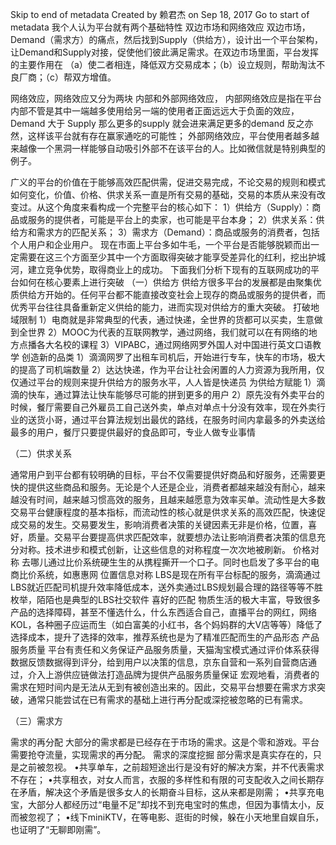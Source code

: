 
Skip to end of metadata
Created by 赖君杰 on Sep 18, 2017 Go to start of metadata
我个人认为平台就有两个基础特性 双边市场和网络效应
双边市场，Demand（需求方）的痛点，然后找到Supply（供给方），设计出一个平台架构，让Demand和Supply对接，促使他们彼此满足需求。在双边市场里面，平台发挥的主要作用在  （a）使二者相连，降低双方交易成本；（b）设立规则，帮助淘汰不良厂商；（c）帮双方增值。
 
网络效应，网络效应又分为两块 内部和外部网络效应， 内部网络效应是指在平台内部不管是其中一端越多使用给另一端的使用者正面远远大于负面的效应，Demand 大于 Supply 那么更多的supply 就会进来满足更多的demand 反之亦然，这样该平台就有存在赢家通吃的可能性； 外部网络效应，平台使用者越多越来越像一个黑洞一样能够自动吸引外部不在该平台的人。比如微信就是特别典型的例子。

广义的平台的价值在于能够高效匹配供需，促进交易完成，不论交易的规则和模式如何变化，价值、价格、供求关系一直是所有交易的基础，交易的本质从来没有改变过。从这个角度来看构成一个完整平台的核心如下：
1）供给方（Supply）：商品或服务的提供者，可能是平台上的卖家，也可能是平台本身；
2）供求关系：供给方和需求方的匹配关系；
3）需求方（Demand）：商品或服务的消费者，包括个人用户和企业用户。
现在市面上平台多如牛毛，一个平台是否能够脱颖而出一定需要在这三个方面至少其中一个方面取得突破才能享受差异化的红利，挖出护城河，建立竞争优势，取得商业上的成功。
下面我们分析下现有的互联网成功的平台如何在核心要素上进行突破
（一）供给方
供给方很多平台的发展都是由聚集优质供给方开始的。任何平台都不能直接改变社会上现存的商品或服务的提供者，而优秀平台往往具备重新定义供给的能力，进而实现对供给方的重大突破。 
打破地域限制
1）电商就是非常典型的代表，通过快递，全世界的货都可以买卖，生意做到全世界
2）MOOC为代表的互联网教学，通过网络，我们就可以在有网络的地方点播各大名校的课程
3）VIPABC，通过网络网罗外国人对中国进行英文口语教学
创造新的品类 
1）滴滴网罗了出租车司机后，开始进行专车，快车的市场，极大的提高了司机端数量
2）达达快递，作为平台让社会闲置的人力资源为我所用，仅仅通过平台的规则来提升供给方的服务水平，人人皆是快递员
为供给方赋能
1）滴滴的快车，通过算法让快车能够尽可能的拼到更多的用户
2）原先没有外卖平台的时候，餐厅需要自己外雇员工自己送外卖，单点对单点十分没有效率，现在外卖行业的送货小哥，通过平台算法规划出最优的路线，在服务时间内拿最多的外卖送给最多的用户，餐厅只要提供最好的食品即可，专业人做专业事情

（二）供求关系

通常用户到平台都有较明确的目标，平台不仅需要提供好商品和好服务，还需要更快的提供这些商品和服务。无论是个人还是企业，消费者都越来越没有耐心，越来越没有时间，越来越习惯高效的服务，且越来越愿意为效率买单。流动性是大多数交易平台健康程度的基本指标，而流动性的核心就是供求关系的高效匹配，快速促成交易的发生。交易要发生，影响消费者决策的关键因素无非是价格，位置，喜好，质量。交易平台要提高供求匹配效率，就要想办法让影响消费者决策的信息充分对称。技术进步和模式创新，让这些信息的对称程度一次次地被刷新。
价格对称  去哪儿通过比价系统硬生生的从携程撕开一个口子。同时也启发了多平台的电商比价系统，如惠惠网
位置信息对称  LBS是现在所有平台标配的服务，滴滴通过LBS就近匹配司机提升效率降低成本，送外卖通过LBS规划最合理的路径等等不胜枚举，陌陌也是典型的LBS社交软件
喜好的匹配   物质生活的极大丰富，导致很多产品的选择障碍，甚至不懂选什么，什么东西适合自己，直播平台的网红，网络KOL，各种圈子应运而生（如白富美的小红书，各个妈妈群的大V店等等）降低了选择成本，提升了选择的效率，推荐系统也是为了精准匹配而生的产品形态
产品服务质量 平台有责任和义务保证产品服务质量，天猫淘宝模式通过评价体系获得数据反馈数据得到评分，给到用户以决策的信息，京东自营和一系列自营商店通过，介入上游供应链做法打造品牌为提供产品服务质量保证
宏观地看，消费者的需求在短时间内是无法从无到有被创造出来的。因此，交易平台想要在需求方求突破，通常只能尝试在已有需求的基础上进行再分配或深挖被忽略的已有需求。

（三）需求方

需求的再分配
大部分的需求都是已经存在于市场的需求。这是个零和游戏。平台需要抢夺流量，实现需求的再分配。
需求的深度挖掘
部分需求是真实存在的，只是之前被忽视。
•共享单车，之前超短途出行是没有好的解决方案，并不代表需求不存在；
•共享租衣，对女人而言，衣服的多样性和有限的可支配收入之间长期存在矛盾，解决这个矛盾是很多女人的长期奋斗目标，这从来都是刚需；
•共享充电宝，大部分人都经历过“电量不足”却找不到充电宝时的焦虑，但因为事情太小，反而被忽视了；
•线下miniKTV，在等电影、逛街的时候，躲在小天地里自娱自乐，也证明了“无聊即刚需”。
